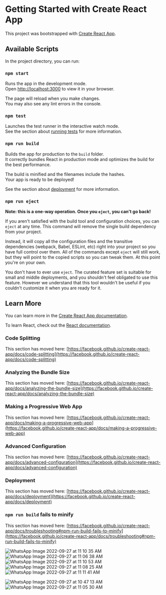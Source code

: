 # Getting Started with Create React App

This project was bootstrapped with [Create React App](https://github.com/facebook/create-react-app).

## Available Scripts

In the project directory, you can run:

### `npm start`

Runs the app in the development mode.\
Open [http://localhost:3000](http://localhost:3000) to view it in your browser.

The page will reload when you make changes.\
You may also see any lint errors in the console.

### `npm test`

Launches the test runner in the interactive watch mode.\
See the section about [running tests](https://facebook.github.io/create-react-app/docs/running-tests) for more information.

### `npm run build`

Builds the app for production to the `build` folder.\
It correctly bundles React in production mode and optimizes the build for the best performance.

The build is minified and the filenames include the hashes.\
Your app is ready to be deployed!

See the section about [deployment](https://facebook.github.io/create-react-app/docs/deployment) for more information.

### `npm run eject`

**Note: this is a one-way operation. Once you `eject`, you can't go back!**

If you aren't satisfied with the build tool and configuration choices, you can `eject` at any time. This command will remove the single build dependency from your project.

Instead, it will copy all the configuration files and the transitive dependencies (webpack, Babel, ESLint, etc) right into your project so you have full control over them. All of the commands except `eject` will still work, but they will point to the copied scripts so you can tweak them. At this point you're on your own.

You don't have to ever use `eject`. The curated feature set is suitable for small and middle deployments, and you shouldn't feel obligated to use this feature. However we understand that this tool wouldn't be useful if you couldn't customize it when you are ready for it.

## Learn More

You can learn more in the [Create React App documentation](https://facebook.github.io/create-react-app/docs/getting-started).

To learn React, check out the [React documentation](https://reactjs.org/).

### Code Splitting

This section has moved here: [https://facebook.github.io/create-react-app/docs/code-splitting](https://facebook.github.io/create-react-app/docs/code-splitting)

### Analyzing the Bundle Size

This section has moved here: [https://facebook.github.io/create-react-app/docs/analyzing-the-bundle-size](https://facebook.github.io/create-react-app/docs/analyzing-the-bundle-size)

### Making a Progressive Web App

This section has moved here: [https://facebook.github.io/create-react-app/docs/making-a-progressive-web-app](https://facebook.github.io/create-react-app/docs/making-a-progressive-web-app)

### Advanced Configuration

This section has moved here: [https://facebook.github.io/create-react-app/docs/advanced-configuration](https://facebook.github.io/create-react-app/docs/advanced-configuration)

### Deployment

This section has moved here: [https://facebook.github.io/create-react-app/docs/deployment](https://facebook.github.io/create-react-app/docs/deployment)

### `npm run build` fails to minify

This section has moved here: [https://facebook.github.io/create-react-app/docs/troubleshooting#npm-run-build-fails-to-minify](https://facebook.github.io/create-react-app/docs/troubleshooting#npm-run-build-fails-to-minify)


![WhatsApp Image 2022-09-27 at 11 10 35 AM](https://user-images.githubusercontent.com/96093773/192650577-bbcc6c23-627b-475a-95a7-c872e0faf4c1.jpeg)
![WhatsApp Image 2022-09-27 at 11 06 38 AM](https://user-images.githubusercontent.com/96093773/192650568-78c5136b-3a04-4db4-9b74-c5d289fab7ed.jpeg)
![WhatsApp Image 2022-09-27 at 11 10 53 AM](https://user-images.githubusercontent.com/96093773/192650581-b00ed853-4b44-4abf-9dc9-8bd195043b07.jpeg)
![WhatsApp Image 2022-09-27 at 11 08 25 AM](https://user-images.githubusercontent.com/96093773/192650571-93975859-3b51-47e3-a465-6ab212090ea5.jpeg)
![WhatsApp Image 2022-09-27 at 11 11 41 AM](https://user-images.githubusercontent.com/96093773/192650557-c768b2e7-a8c7-4772-b3e9-d3e830b2b79f.jpeg)

![WhatsApp Image 2022-09-27 at 10 47 13 AM](https://user-images.githubusercontent.com/96093773/192650564-c646fdcc-dc76-4669-af81-3e7f7ec9a36a.jpeg)
![WhatsApp Image 2022-09-27 at 11 05 30 AM](https://user-images.githubusercontent.com/96093773/192650565-360b988b-ee66-47c1-80bb-b5ea451a5956.jpeg)




